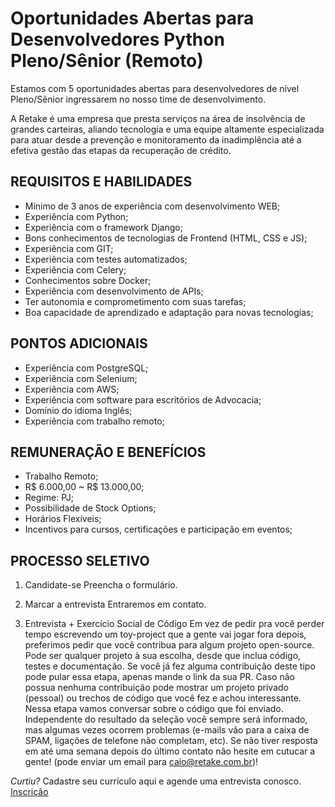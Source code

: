 #  Oportunidades Abertas para Desenvolvedores Python Pleno/Sênior (Remoto)

Estamos com 5 oportunidades abertas para desenvolvedores de nível Pleno/Sênior ingressarem no nosso time de desenvolvimento.

A Retake é uma empresa que presta serviços na área de insolvência de grandes carteiras, aliando tecnologia e uma equipe altamente especializada para atuar desde a prevenção e monitoramento da inadimplência até a efetiva gestão das etapas da recuperação de crédito.

## REQUISITOS E HABILIDADES
* Mínimo de 3 anos de experiência com desenvolvimento WEB;
* Experiência com Python;
* Experiência com o framework Django;
* Bons conhecimentos de tecnologias de Frontend (HTML, CSS e JS);
* Experiência com GIT;
* Experiência com testes automatizados;
* Experiência com Celery;
* Conhecimentos sobre Docker;
* Experiência com desenvolvimento de APIs;
* Ter autonomia e comprometimento com suas tarefas;
* Boa capacidade de aprendizado e adaptação para novas tecnologias;

## PONTOS ADICIONAIS
* Experiência com PostgreSQL;
* Experiência com Selenium;
* Experiência com AWS;
* Experiência com software para escritórios de Advocacia;
* Domínio do idioma Inglês;
* Experiência com trabalho remoto;

## REMUNERAÇÃO E BENEFÍCIOS
* Trabalho Remoto;
* R$ 6.000,00 ~ R$ 13.000,00;
* Regime: PJ;
* Possibilidade de Stock Options;
* Horários Flexíveis;
* Incentivos para cursos, certificações e participação em eventos;

## PROCESSO SELETIVO
1. Candidate-se
Preencha o formulário.

2. Marcar a entrevista
Entraremos em contato.

3. Entrevista + Exercício Social de Código
Em vez de pedir pra você perder tempo escrevendo um toy-project que a gente vai jogar fora depois, preferimos pedir que você contribua para algum projeto open-source. Pode ser qualquer projeto à sua escolha, desde que inclua código, testes e documentação. Se você já fez alguma contribuição deste tipo pode pular essa etapa, apenas mande o link da sua PR.
Caso não possua nenhuma contribuição pode mostrar um projeto privado (pessoal) ou trechos de código que você fez e achou interessante. Nessa etapa vamos conversar sobre o código que foi enviado.
Independente do resultado da seleção você sempre será informado, mas algumas vezes ocorrem problemas (e-mails vão para a caixa de SPAM, ligações de telefone não completam, etc). Se não tiver resposta em até uma semana depois do último contato não hesite em cutucar a gente! (pode enviar um email para caio@retake.com.br)!

*Curtiu?*
Cadastre seu currículo aqui e agende uma entrevista conosco.
[Inscrição](https://forms.gle/5NFRx1pb7dqJkSc26) 
